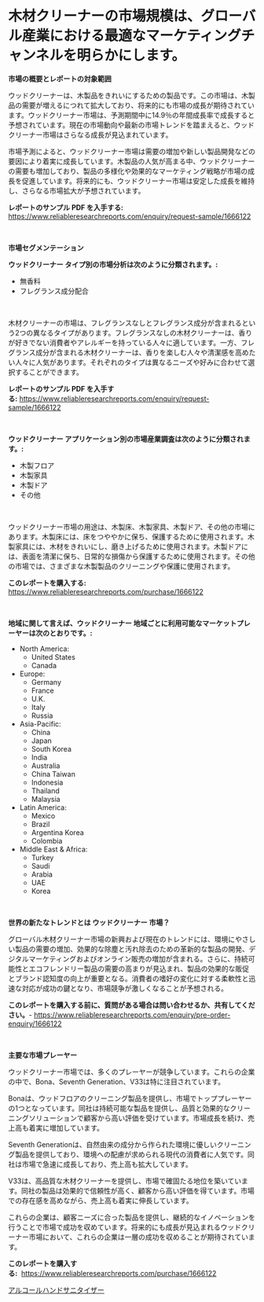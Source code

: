 <p><h1>木材クリーナーの市場規模は、グローバル産業における最適なマーケティングチャンネルを明らかにします。</h1></p><p><strong>市場の概要とレポートの対象範囲</strong></p>
<p><p>ウッドクリーナーは、木製品をきれいにするための製品です。この市場は、木製品の需要が増えるにつれて拡大しており、将来的にも市場の成長が期待されています。ウッドクリーナー市場は、予測期間中に14.9％の年間成長率で成長すると予想されています。現在の市場動向や最新の市場トレンドを踏まえると、ウッドクリーナー市場はさらなる成長が見込まれています。</p><p>市場予測によると、ウッドクリーナー市場は需要の増加や新しい製品開発などの要因により着実に成長しています。木製品の人気が高まる中、ウッドクリーナーの需要も増加しており、製品の多様化や効果的なマーケティング戦略が市場の成長を促進しています。将来的にも、ウッドクリーナー市場は安定した成長を維持し、さらなる市場拡大が予想されています。</p></p>
<p><strong>レポートのサンプル PDF を入手する:</strong> <a href="https://www.reliableresearchreports.com/enquiry/request-sample/1666122">https://www.reliableresearchreports.com/enquiry/request-sample/1666122</a></p>
<p>&nbsp;</p>
<p><strong>市場セグメンテーション</strong></p>
<p><strong>ウッドクリーナー タイプ別の市場分析は次のように分類されます。:</strong></p>
<p><ul><li>無香料</li><li>フレグランス成分配合</li></ul></p>
<p>&nbsp;</p>
<p><p>木材クリーナーの市場は、フレグランスなしとフレグランス成分が含まれるという2つの異なるタイプがあります。フレグランスなしの木材クリーナーは、香りが好きでない消費者やアレルギーを持っている人々に適しています。一方、フレグランス成分が含まれる木材クリーナーは、香りを楽しむ人々や清潔感を高めたい人々に人気があります。それぞれのタイプは異なるニーズや好みに合わせて選択することができます。</p></p>
<p><strong>レポートのサンプル PDF を入手する:</strong>&nbsp;<a href="https://www.reliableresearchreports.com/enquiry/request-sample/1666122">https://www.reliableresearchreports.com/enquiry/request-sample/1666122</a></p>
<p>&nbsp;</p>
<p><strong> ウッドクリーナー アプリケーション別の市場産業調査は次のように分類されます。:</strong></p>
<p><ul><li>木製フロア</li><li>木製家具</li><li>木製ドア</li><li>その他</li></ul></p>
<p>&nbsp;</p>
<p><p>ウッドクリーナー市場の用途は、木製床、木製家具、木製ドア、その他の市場にあります。木製床には、床をつややかに保ち、保護するために使用されます。木製家具には、木材をきれいにし、磨き上げるために使用されます。木製ドアには、表面を清潔に保ち、日常的な損傷から保護するために使用されます。その他の市場では、さまざまな木製製品のクリーニングや保護に使用されます。</p></p>
<p><strong>このレポートを購入する:</strong>&nbsp; <a href="https://www.reliableresearchreports.com/purchase/1666122">https://www.reliableresearchreports.com/purchase/1666122</a></p>
<p>&nbsp;</p>
<p><strong>地域に関して言えば、ウッドクリーナー 地域ごとに利用可能なマーケットプレーヤーは次のとおりです。:</strong></p>
<p><ul>
    <li>
        North America:
        <ul>
            <li>United States</li>
            <li>Canada</li>
        </ul>
    </li>
    <li>
        Europe:
        <ul>
            <li>Germany</li>
            <li>France</li>
            <li>U.K.</li>
            <li>Italy</li>
            <li>Russia</li>
        </ul>
    </li>
    <li>
        Asia-Pacific:
        <ul>
            <li>China</li>
            <li>Japan</li>
            <li>South Korea</li>
            <li>India</li>
            <li>Australia</li>
            <li>China Taiwan</li>
            <li>Indonesia</li>
            <li>Thailand</li>
            <li>Malaysia</li>
        </ul>
    </li>
    <li>
        Latin America:
        <ul>
            <li>Mexico</li>
            <li>Brazil</li>
            <li>Argentina Korea</li>
            <li>Colombia</li>
        </ul>
    </li>
    <li>
        Middle East & Africa:
        <ul>
            <li>Turkey</li>
            <li>Saudi</li>
            <li>Arabia</li>
            <li>UAE</li>
            <li>Korea</li>
        </ul>
    </li>
    </ul></p>
<p>&nbsp;</p>
<p><strong>世界の新たなトレンドとは ウッドクリーナー 市場？</strong></p>
<p><p>グローバル木材クリーナー市場の新興および現在のトレンドには、環境にやさしい製品の需要の増加、効果的な除塵と汚れ除去のための革新的な製品の開発、デジタルマーケティングおよびオンライン販売の増加が含まれる。さらに、持続可能性とエコフレンドリー製品の需要の高まりが見込まれ、製品の効果的な販促とブランド認知度の向上が重要となる。消費者の嗜好の変化に対する柔軟性と迅速な対応が成功の鍵となり、市場競争が激しくなることが予想される。</p></p>
<p><strong>このレポートを購入する前に、質問がある場合は問い合わせるか、共有してください。</strong>- <a href="https://www.reliableresearchreports.com/enquiry/pre-order-enquiry/1666122">https://www.reliableresearchreports.com/enquiry/pre-order-enquiry/1666122</a></p>
<p>&nbsp;</p>
<p><strong>主要な市場プレーヤー</strong></p>
<p><p>ウッドクリーナー市場では、多くのプレーヤーが競争しています。これらの企業の中で、Bona、Seventh Generation、V33は特に注目されています。</p><p>Bonaは、ウッドフロアのクリーニング製品を提供し、市場でトッププレーヤーの1つとなっています。同社は持続可能な製品を提供し、品質と効果的なクリーニングソリューションで顧客から高い評価を受けています。市場成長を続け、売上高も着実に増加しています。</p><p>Seventh Generationは、自然由来の成分から作られた環境に優しいクリーニング製品を提供しており、環境への配慮が求められる現代の消費者に人気です。同社は市場で急速に成長しており、売上高も拡大しています。</p><p>V33は、高品質な木材クリーナーを提供し、市場で確固たる地位を築いています。同社の製品は効果的で信頼性が高く、顧客から高い評価を得ています。市場での存在感を高めながら、売上高も着実に伸長しています。</p><p>これらの企業は、顧客ニーズに合った製品を提供し、継続的なイノベーションを行うことで市場で成功を収めています。将来的にも成長が見込まれるウッドクリーナー市場において、これらの企業は一層の成功を収めることが期待されています。</p></p>
<p><strong>このレポートを購入する:</strong>&nbsp;&nbsp;<a href="https://www.reliableresearchreports.com/purchase/1666122">https://www.reliableresearchreports.com/purchase/1666122</a></p>
<p><p><a href="https://github.com/Sophiaard2003/Market-Research-Report-List-1/blob/main/596224715136.md">アルコールハンドサニタイザー</a></p></p>